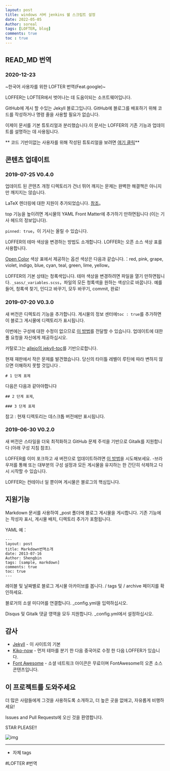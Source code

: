 ```yaml
---
layout: post
title: windows 서버 jenkins 쉘 스크립트 설정
date: 2022-05-05
Author: soreal
tags: [LOFTER, blog]
comments: true
toc : true
---
```





## READ_MD 번역 

### 2020-12-23

~한국어 사용자를 위한 LOFTER 번역(Feat.google)~


LOFFER는 LOFTER에서 벗어나는 데 도움이되는 소프트웨어입니다.

GitHub에 게시 할 수있는 Jekyll 블로그입니다. GitHub에 블로그를 배포하기 위해 코드를 작성하거나 명령 줄을 사용할 필요가 없습니다.

이제이 문서를 기본 튜토리얼과 분리했습니다.이 문서는 LOFFER의 기존 기능과 업데이트를 설명하는 데 사용됩니다. 

** 코드 기반이없는 사용자를 위해 작성된 튜토리얼을 보려면 [여기 클릭](https://fromendworld.github.io/LOFFER/document/)**


## 콘텐츠 업데이트

### 2019-07-25 V0.4.0

업데이트 된 콘텐츠 개정 디렉토리가 건너 뛰어 깨지는 문제는 완벽한 해결책은 아니지만 깨지지는 않습니다.

LaTeX 렌더링에 대한 지원이 추가되었습니다. [참조](https://fromendworld.github.io/LOFFER/math-test/)。

top 기능을 높이려면 게시물의 YAML Front Matter에 추가하기 만하면됩니다 (이는 기사 헤드의 정보입니다).

` pinned: true `，이 기사는 올릴 수 있습니다.

LOFFER의 테마 색상을 변경하는 방법도 소개합니다. LOFFER는 오픈 소스 색상 표를 사용합니다. 

[Open Color](https://yeun.github.io/open-color/) 색상 표에서 제공하는 옵션 색상은 다음과 같습니다.：red, pink, grape, violet, indigo, blue, cyan, teal, green, lime, yellow。

LOFFER의 기본 상태는 청록색입니다. 테마 색상을 변경하려면 파일을 열기 만하면됩니다. ` _sass/_variables.scss `，파일의 모든 청록색을 원하는 색상으로 바꿉니다. 예를 들어, 청록색 찾기, 인디고 바꾸기, 모두 바꾸기, commit, 완료!


### 2019-07-20 V0.3.0

새 버전은 디렉토리 기능을 추가합니다. 게시물의 정보 센터에`toc : true`를 추가하면이 블로그 게시물에 디렉토리가 표시됩니다.

이번에는 구성에 대한 수정이 없으므로 [이 방법](https://github.com/KirstieJane/STEMMRoleModels/wiki/Syncing-your-fork-to-the-original-repository-via-the-browser)를 전달할 수 있습니다. 업데이트에 대한 풀 요청을 자신에게 제공하십시오.

카탈로그는 [allejo의 jekyll-toc](https://github.com/allejo/jekyll-toc)를 기반으로합니다.

현재 재판에서 작은 문제를 발견했습니다. 당신의 타이틀 레벨이 루틴에 따라 변하지 않으면 이해하지 못할 것입니다 .

`# 1 단계 표제`

다음은 다음과 같아야합니다

 `## 2 단계 표제`,  
 
 `### 3 단계 표제`

참고 : 현재 디렉토리는 데스크톱 버전에만 표시됩니다.


### 2019-06-30 V0.2.0

새 버전은 스타일을 더욱 최적화하고 GitHub 문제 주석을 기반으로 Gitalk를 지원합니다 (아래 구성 지침 참조).

LOFFER를 이미 포크하고 새 버전으로 업데이트하려면 [이 방법](https://github.com/KirstieJane/STEMMRoleModels/wiki/Syncing-your-fork-to-the-original-repository)을 시도해보세요. -브라우저를 통해 또는 대부분의 구성 설정과 모든 게시물을 유지하는 한 간단히 삭제하고 다시 시작할 수 있습니다.

LOFFER는 컨테이너 일 뿐이며 게시물은 블로그의 핵심입니다.

## 지원기능

Markdown 문서를 사용하여 _post 폴더에 블로그 게시물을 게시합니다. 기존 기능에는 작성자 표시, 게시물 배치, 디렉토리 추가가 포함됩니다.

YAML 예：

    ---
    layout: post
    title: Markdown번역소개
    date: 2013-07-16
    Author: Shengbin 
    tags: [sample, markdown]
    comments: true
    toc: true
    ---

레이블 및 날짜별로 블로그 게시물 아카이브를 봅니다. / tags 및 / archive 페이지를 확인하세요.

블로거의 소셜 미디어를 연결합니다. _config.yml을 입력하십시오.

Disqus 및 Gitalk 댓글 영역을 모두 지원합니다. _config.yml에서 설정하십시오.


## 감사

* [Jekyll](https://github.com/jekyll/jekyll) - 이 사이트의 기본
* [Kiko-now](<https://github.com/aweekj/kiko-now>) - 먼저 테마를 분기 한 다음 중국어로 수정 한 다음 LOFFER가 있습니다.
* [Font Awesome](<https://fontawesome.com/>) - 소셜 네트워크 아이콘은 무료이며 FontAwesome의 오픈 소스 콘텐츠입니다.



## 이 프로젝트를 도와주세요

더 많은 사람들에게 그것을 사용하도록 소개하고, 더 높은 곳을 없애고, 자유롭게 비행하세요!

Issues and Pull Requests에 오신 것을 환영합니다.

STAR PLEASE!!

![img](https://raw.githubusercontent.com/FromEndWorld/LOFFER/master/images/givemefive.png)


***
- 자체 tags

#LOFTER #번역